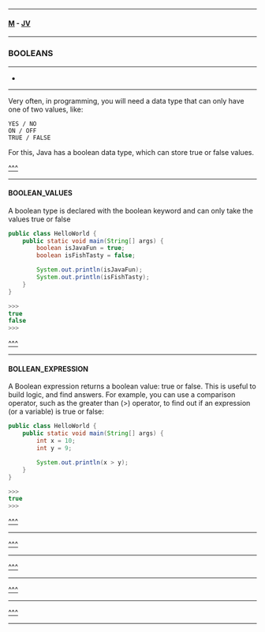 
---

#### [M](https://github.com/ttltrk/TTT/blob/master/menu.md) - [JV](https://github.com/ttltrk/TTT/tree/master/JV/JV.md)

---

### BOOLEANS

---

* [](#)

---

Very often, in programming, you will need a data type that can only have one of two values, like:

```
YES / NO
ON / OFF
TRUE / FALSE
```

For this, Java has a boolean data type, which can store true or false values.

[^^^](#BOOLEANS)

---

#### BOOLEAN_VALUES

A boolean type is declared with the boolean keyword and can only take the values true or false

```java
public class HelloWorld {
    public static void main(String[] args) {
        boolean isJavaFun = true;
        boolean isFishTasty = false;

        System.out.println(isJavaFun);
        System.out.println(isFishTasty);   
    }
}

>>>
true
false
>>>
```

[^^^](#BOOLEANS)

---

#### BOLLEAN_EXPRESSION

A Boolean expression returns a boolean value: true or false.
This is useful to build logic, and find answers.
For example, you can use a comparison operator, such as the greater than (>) operator, to find out if an expression (or a variable) is true or false:

```java
public class HelloWorld {
    public static void main(String[] args) {
        int x = 10;
        int y = 9;

        System.out.println(x > y);
    }
}

>>>
true
>>>
```

[^^^](#BOOLEANS)

---

[^^^](#BOOLEANS)

---

[^^^](#BOOLEANS)

---

[^^^](#BOOLEANS)

---

[^^^](#BOOLEANS)

---

